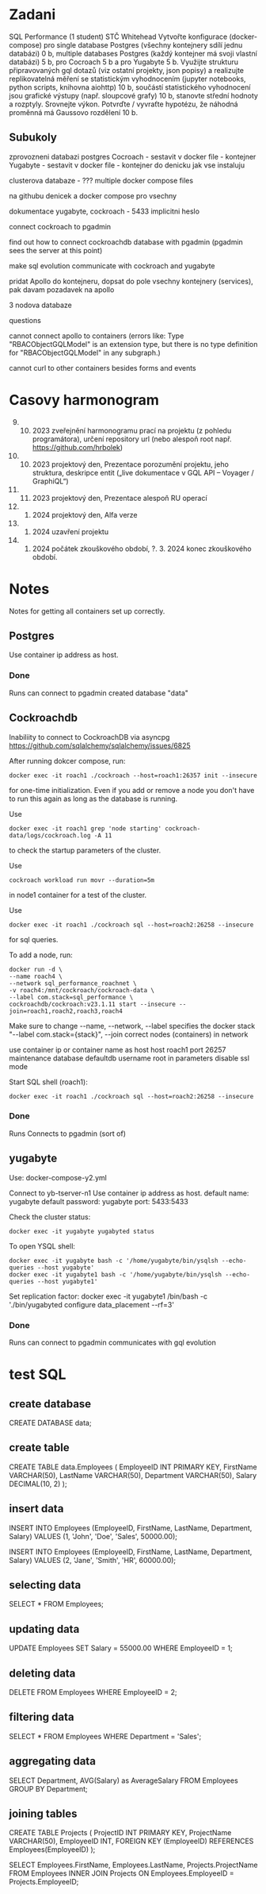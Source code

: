 # Zadani
SQL Performance (1 student) STČ Whitehead
    Vytvořte konfigurace (docker-compose) pro single database Postgres (všechny kontejnery sdílí jednu databázi) 0 b, multiple databases Postgres (každý kontejner má svoji vlastní databázi) 5 b, pro Cocroach 5 b a pro Yugabyte 5 b.
    Využijte strukturu připravovaných gql dotazů (viz ostatní projekty, json popisy) a realizujte replikovatelná měření se statistickým vyhodnocením (jupyter notebooks, python scripts, knihovna aiohttp) 10 b, součástí statistického vyhodnocení jsou grafické výstupy (např. sloupcové grafy) 10 b, stanovte střední hodnoty a rozptyly. Srovnejte výkon. Potvrďte / vyvraťte hypotézu, že náhodná proměnná má Gaussovo rozdělení 10 b.

## Subukoly
zprovozneni databazi postgres
Cocroach - sestavit v docker file - kontejner
Yugabyte - sestavit v docker file - kontejner
do denicku jak vse instaluju

clusterova databaze - ???
multiple docker compose files

na githubu denicek a docker compose pro vsechny


dokumentace yugabyte, cockroach - 5433 implicitni heslo

connect cockroach to pgadmin

find out how to connect cockroachdb database with pgadmin (pgadmin sees the server at this point)

make sql evolution communicate with cockroach and yugabyte




pridat Apollo do kontejneru, dopsat do pole vsechny kontejnery (services), pak davam pozadavek na apollo

3 nodova databaze




questions

cannot connect apollo to containers (errors like: Type "RBACObjectGQLModel" is an extension type, but there is no type definition for "RBACObjectGQLModel" in any subgraph.)

cannot curl to other containers besides forms and events





# Casovy harmonogram
9. 10. 2023 zveřejnění harmonogramu prací na projektu (z pohledu programátora), určení repository url (nebo alespoň root např. https://github.com/hrbolek)
16. 10. 2023 projektový den, Prezentace porozumění projektu, jeho struktura, deskripce entit („live dokumentace v GQL API – Voyager / GraphiQL“)
27. 11. 2023 projektový den, Prezentace alespoň RU operací
15. 1. 2024 projektový den, Alfa verze
21. 1. 2024 uzavření projektu
22. 1. 2024 počátek zkouškového období,
?. 3. 2024 konec zkouškového období.

# Notes
Notes for getting all containers set up correctly.

## Postgres
Use container ip address as host.

### Done
Runs
can connect to pgadmin
created database "data"




## Cockroachdb

Inabiliity to connect to CockroachDB via asyncpg
    https://github.com/sqlalchemy/sqlalchemy/issues/6825

After running dokcer compose, run: 

    docker exec -it roach1 ./cockroach --host=roach1:26357 init --insecure

for one-time initialization. Even if you add or remove a node you don't have to run this again as long as the database is running.


Use 

    docker exec -it roach1 grep 'node starting' cockroach-data/logs/cockroach.log -A 11 

to check the startup parameters of the cluster.



Use 

    cockroach workload run movr --duration=5m 

in node1 container for a test of the cluster.



Use

    docker exec -it roach1 ./cockroach sql --host=roach2:26258 --insecure

for sql queries.



To add a node, run: 

    docker run -d \
    --name roach4 \
    --network sql_performance_roachnet \
    -v roach4:/mnt/cockroach/cockroach-data \
    --label com.stack=sql_performance \
    cockroachdb/cockroach:v23.1.11 start --insecure --join=roach1,roach2,roach3,roach4

Make sure to change --name, --network, --label specifies the docker stack "--label com.stack={stack}", --join correct nodes (containers) in network


use container ip or container name as host
host roach1
port 26257
maintenance database defaultdb
username root
in parameters disable ssl mode



Start SQL shell (roach1):
    
    docker exec -it roach1 ./cockroach sql --host=roach2:26258 --insecure


### Done
Runs
Connects to pgadmin (sort of)



## yugabyte

Use: docker-compose-y2.yml

Connect to yb-tserver-n1
Use container ip address as host.
default name: yugabyte
default password: yugabyte
port: 5433:5433

Check the cluster status:
    
    docker exec -it yugabyte yugabyted status

To open YSQL shell:

    docker exec -it yugabyte bash -c '/home/yugabyte/bin/ysqlsh --echo-queries --host yugabyte'
    docker exec -it yugabyte1 bash -c '/home/yugabyte/bin/ysqlsh --echo-queries --host yugabyte1'


Set replication factor:
    docker exec -it yugabyte1 /bin/bash -c './bin/yugabyted configure data_placement --rf=3'


### Done
Runs
can connect to pgadmin
communicates with gql evolution



# test SQL
## create database

CREATE DATABASE data; 

## create table
CREATE TABLE data.Employees (
    EmployeeID INT PRIMARY KEY,
    FirstName VARCHAR(50),
    LastName VARCHAR(50),
    Department VARCHAR(50),
    Salary DECIMAL(10, 2)
);

## insert data
INSERT INTO Employees (EmployeeID, FirstName, LastName, Department, Salary) 
VALUES (1, 'John', 'Doe', 'Sales', 50000.00);

INSERT INTO Employees (EmployeeID, FirstName, LastName, Department, Salary) 
VALUES (2, 'Jane', 'Smith', 'HR', 60000.00);

## selecting data
SELECT * FROM Employees;

## updating data
UPDATE Employees
SET Salary = 55000.00
WHERE EmployeeID = 1;

## deleting data
DELETE FROM Employees
WHERE EmployeeID = 2;

## filtering data
SELECT * FROM Employees
WHERE Department = 'Sales';

## aggregating data
SELECT Department, AVG(Salary) as AverageSalary
FROM Employees
GROUP BY Department;

## joining tables
CREATE TABLE Projects (
    ProjectID INT PRIMARY KEY,
    ProjectName VARCHAR(50),
    EmployeeID INT,
    FOREIGN KEY (EmployeeID) REFERENCES Employees(EmployeeID)
);

SELECT Employees.FirstName, Employees.LastName, Projects.ProjectName
FROM Employees
INNER JOIN Projects
ON Employees.EmployeeID = Projects.EmployeeID;